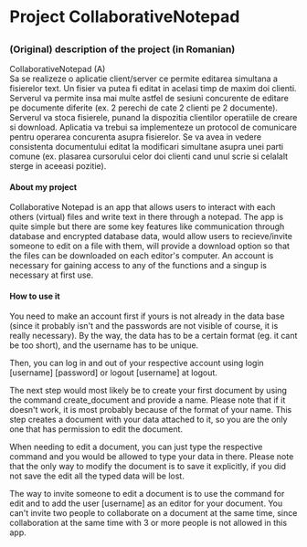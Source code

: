 # Project CollaborativeNotepad
## 

### (Original) description of the project (in Romanian)
CollaborativeNotepad (A) <br>
Sa se realizeze o aplicatie client/server ce permite editarea simultana a fisierelor text. Un fisier va putea fi editat in acelasi timp de maxim doi clienti. Serverul va permite insa mai multe astfel de sesiuni concurente de editare pe documente diferite (ex. 2 perechi de cate 2 clienti pe 2 documente). Serverul va stoca fisierele, punand la dispozitia clientilor operatiile de creare si download. Aplicatia va trebui sa implementeze un protocol de comunicare pentru operarea concurenta asupra fisierelor. Se va avea in vedere consistenta documentului editat la modificari simultane asupra unei parti comune (ex. plasarea cursorului celor doi clienti cand unul scrie si celalalt sterge in aceeasi pozitie).

#### About my project
Collaborative Notepad is an app that allows users to interact with each others (virtual) files and write text in there through a notepad. The app is quite simple but there are some key features like communication through database and encrypted database data, would allow users to recieve/invite someone to edit on a file with them, will provide a download option so that the files can be downloaded on each editor's computer. An account is necessary for gaining access to any of the functions and a singup is necessary at first use. 

#### How to use it
You need to make an account first if yours is not already in the data base (since it probably isn't and the passwords are not visible of course, it is really necessary). By the way, the data has to be a certain format (eg. it cant be too short), and the username has to be unique.

Then, you can log in and out of your respective account using login [username] [password] or logout [username] at logout.

The next step would most likely be to create your first document by using the command create_document and provide a name. Please note that if it doesn't work, it is most probably because of the format of your name. This step creates a document with your data attached to it, so you are the only one that has permission to edit the document.

When needing to edit a document, you can just type the respective command and you would be allowed to type your data in there. Please note that the only way to modify the document is to save it explicitly, if you did not save the edit all the typed data will be lost. 

The way to invite someone to edit a document is to use the command for edit and to add the user [username] as an editor for your document. You can't invite two people to collaborate on a document at the same time, since collaboration at the same time with 3 or more people is not allowed in this app.
